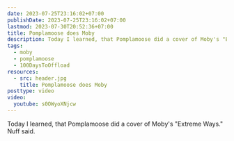 ```yaml
---
date: 2023-07-25T23:16:02+07:00
publishDate: 2023-07-25T23:16:02+07:00
lastmod: 2023-07-30T20:52:36+07:00
title: Pomplamoose does Moby
description: Today I learned, that Pomplamoose did a cover of Moby's "Extreme Ways". Nuff said.
tags:
  - moby
  - pomplamoose
  - 100DaysToOffload
resources:
  - src: header.jpg
    title: Pomplamoose does Moby
posttype: video
video:
  youtube: s0OWyoXNjcw
---
```


Today I learned, that Pomplamoose did a cover of Moby's "Extreme Ways." Nuff said.
